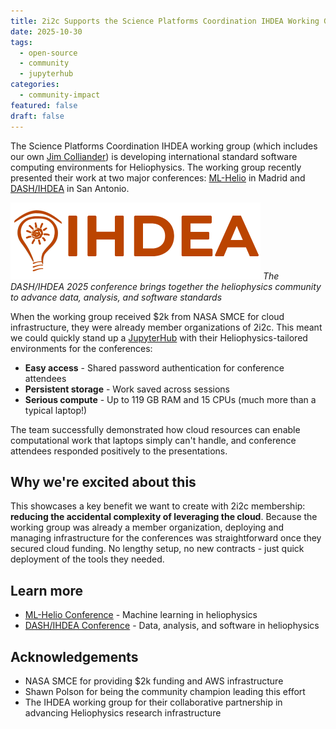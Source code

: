 ```yaml
---
title: 2i2c Supports the Science Platforms Coordination IHDEA Working Group
date: 2025-10-30
tags:
  - open-source
  - community
  - jupyterhub
categories:
  - community-impact
featured: false
draft: false
---
```


The Science Platforms Coordination IHDEA working group (which includes our own [Jim Colliander](/authors/jim-colliander/)) is developing international standard software computing environments for Heliophysics. The working group recently presented their work at two major conferences: [ML-Helio](https://ml-helio.github.io/) in Madrid and [DASH/IHDEA](https://dash2025.space.swri.edu/) in San Antonio.

![DASH conference logo featuring stylized text and heliophysics imagery](featured.png)
*The DASH/IHDEA 2025 conference brings together the heliophysics community to advance data, analysis, and software standards*

When the working group received $2k from NASA SMCE for cloud infrastructure, they were already member organizations of 2i2c. This meant we could quickly stand up a [JupyterHub](/collaborators/jupyterhub/) with their Heliophysics-tailored environments for the conferences:

- **Easy access** - Shared password authentication for conference attendees
- **Persistent storage** - Work saved across sessions
- **Serious compute** - Up to 119 GB RAM and 15 CPUs (much more than a typical laptop!)

The team successfully demonstrated how cloud resources can enable computational work that laptops simply can't handle, and conference attendees responded positively to the presentations.

## Why we're excited about this

This showcases a key benefit we want to create with 2i2c membership: **reducing the accidental complexity of leveraging the cloud**. Because the working group was already a member organization, deploying and managing infrastructure for the conferences was straightforward once they secured cloud funding. No lengthy setup, no new contracts - just quick deployment of the tools they needed.

## Learn more

- [ML-Helio Conference](https://ml-helio.github.io/) - Machine learning in heliophysics
- [DASH/IHDEA Conference](https://dash2025.space.swri.edu/) - Data, analysis, and software in heliophysics

## Acknowledgements

- NASA SMCE for providing $2k funding and AWS infrastructure
- Shawn Polson for being the community champion leading this effort
- The IHDEA working group for their collaborative partnership in advancing Heliophysics research infrastructure

